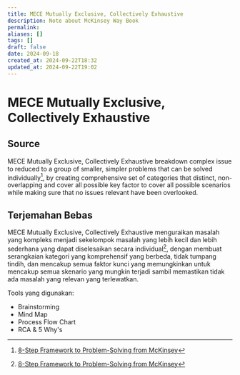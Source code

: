 ```yaml
---
title: MECE Mutually Exclusive, Collectively Exhaustive
description: Note about McKinsey Way Book
permalink: 
aliases: []
tags: []
draft: false
date: 2024-09-18
created_at: 2024-09-22T18:32
updated_at: 2024-09-22T19:02
---
```


# MECE Mutually Exclusive, Collectively Exhaustive

## Source
MECE Mutually Exclusive, Collectively Exhaustive breakdown complex issue to reduced to a group of smaller, simpler problems that can be solved individually[^1], by creating comprehensive set of categories that distinct, non-overlapping and cover all possible key factor to cover all possible scenarios while making sure that no issues relevant have been overlooked.

## Terjemahan Bebas

MECE Mutually Exclusive, Collectively Exhaustive menguraikan masalah yang kompleks menjadi sekelompok masalah yang lebih kecil dan lebih sederhana yang dapat diselesaikan secara individual[^1], dengan membuat serangkaian kategori yang komprehensif yang berbeda, tidak tumpang tindih, dan mencakup semua faktor kunci yang memungkinkan untuk mencakup semua skenario yang mungkin terjadi sambil memastikan tidak ada masalah yang relevan yang terlewatkan.

Tools yang digunakan:

- Brainstorming
- Mind Map
- Process Flow Chart
- RCA & 5 Why's

[^1]: [8-Step Framework to Problem-Solving from McKinsey](https://medium.com/@IliyanaStareva/8-step-framework-to-problem-solving-from-mckinsey-506823257b48)
